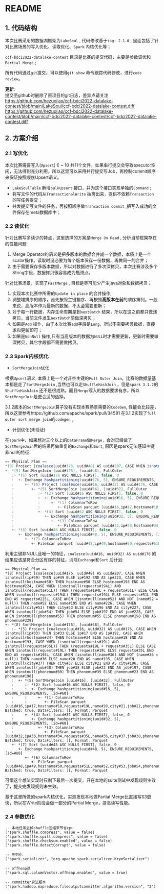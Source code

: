 # README

## 1. 代码结构

本次比赛采用的数据湖框架为`LakeSoul` , 代码修改基于`tag: 2.1.0` , 里面包括了针对比赛场景的写入优化、读取优化、`Spark` 内核优化等；

`ccf-bdci2022-datalake-contest` 目录是比赛的提交代码，主要是参数调优和`Partial Merge` ;


所有代码通过`git`提交，可以使用`git show` 命令跟踪代码修改，进行`code review`。

**更新**:  
提交至github时删除了原项目的git日志，差异点请关注  
https://github.com/hezuojiao/ccf-bdci2022-datalake-contest/blob/main/LakeSoul/ccf-bdci2022-datalake-contest.diff  
https://github.com/hezuojiao/ccf-bdci2022-datalake-contest/blob/main/ccf-bdci2022-datalake-contest/ccf-bdci2022-datalake-contest.diff  

## 2. 方案介绍

### 2.1 写优化

本次比赛需要写入(`Upsert`) 0 ~ 10 共11个文件，如果串行提交会导致executor空闲，无法得到充分利用。所以这里可以采用并行提交写Job，再控制commit顺序来保证按照顺序Upsert语义。

- `LakeSoulTable` 新增`bulkUpsert` 接口，并为这个接口实现单独的`Command` ;
- 将写文件的代码从`TransactionalWrite` 抽离出来，提供不依赖`Transaction` 的写任务提交；
- 并发提交写文件的任务，再按照顺序做`Transaction commit` ,把写入成功的文件保存在meta数据库中；



### 2.2 读优化

针对比赛写多读少的特点，这里选择的方案是`Merge On Read` , 分析当前框架存在的性能问题:

1. Merge Operator的语义是把多版本的数据合并成一个数据，本质上是一个scalar操作，读取时没必要为每个版本保存一份数据，再做同一的合并；
2. 由于需要保存多版本数据，所以对数据进行了多次深拷贝，本次比赛涉及多个String字段，数据拷贝很容易成为瓶颈点。



针对比赛场景，实现了`FastMerge` , 目标是尽可能少产生java对象和数据拷贝；

1. 实现本次比赛中所需的`Update in place` 的合并操作;
2. 调整堆排序的顺序，首先按照主键排序、再按照**高版本在前**的顺序排列，一般来说，高版本作为最新的数据，不太会需要更新；
3. 对于每一行数据，内存生命周期是到`nextBatch` 结束，所以在这之前都只做浅拷贝，当前文件发生`nextBatch`前做深拷贝；
4. 如果是`Add` 操作，由于本次比赛`add`字段是`Long`，所以不需要拷贝数据，直接求和更新即可；
5. 如果是`NonNull` 操作,只有当高版本的数据为`NULL`时才需要更新，更新时需要做深拷贝，其它字段都不需要做拷贝。



### 2.3 Spark内核优化

- `SortMergeJoin`优化

根据`Upsert`语义, 本质上是一个对非空主键的`Full Outer Join`，比赛的数据量基本都是走了`SortMergeJoin` ,当然也可以走`ShuffleHashJoin` ，但是`spark 3.1.2`的`ShuffleHashJoin` 还不是很成熟，而且`Merge`写入的数据要求有序，所以`SortMergeJoin`是更合适的选择。

3.1.2版本的`SortMergeJoin`算子没有实现本赛场景需要的`CodeGen`, 性能会比较差，所以这里参考https://github.com/apache/spark/pull/34581 在3.1.2实现了`full outer sort merge join`的`codegen` 。



- 计划优化(未验证)

在`spark`中，如果想对三个以上的`DataFrame`做`Merge`，会对已经做了`SortMergeJoin`后的结果再做重复的`Exchange`和`Sort`, 原因是spark无法感知主键非null的特征:

```scala
== Physical Plan ==
*(9) Project [coalesce(uuid#176, uuid#48) AS uuid#207, CASE WHEN isnotnull(ip#49) THEN ip#49 ELSE ip#192 END AS ip#223, CASE WHEN isnotnull(hostname#50) THEN hostname#50 ELSE hostname#193 END AS hostname#224, CASE WHEN (isnotnull(requests#194L) AND isnotnull(requests#51L)) THEN (requests#194L + requests#51L) ELSE CASE WHEN isnotnull(requests#194L) THEN requests#194L ELSE requests#51L END END AS requests#225L, CASE WHEN (isnotnull(name#52) AND NOT (name#52 = null)) THEN name#52 ELSE name#195 END AS name#226, CASE WHEN isnotnull(city#53) THEN city#53 ELSE city#196 END AS city#227, CASE WHEN isnotnull(job#54) THEN job#54 ELSE job#197 END AS job#228, CASE WHEN isnotnull(phonenum#55) THEN phonenum#55 ELSE phonenum#198 END AS phonenum#229]
+- *(9) SortMergeJoin [uuid#176], [uuid#48], FullOuter
   :- *(6) Sort [uuid#176 ASC NULLS FIRST], false, 0
   :  +- Exchange hashpartitioning(uuid#176, 5), ENSURE_REQUIREMENTS, [id=#76]
   :     +- *(5) Project [coalesce(uuid#16, uuid#32) AS uuid#176, CASE WHEN isnotnull(ip#33) THEN ip#33 ELSE ip#17 END AS ip#192, CASE WHEN isnotnull(hostname#34) THEN hostname#34 ELSE hostname#18 END AS hostname#193, CASE WHEN (isnotnull(requests#19L) AND isnotnull(requests#35L)) THEN (requests#19L + requests#35L) ELSE CASE WHEN isnotnull(requests#19L) THEN requests#19L ELSE requests#35L END END AS requests#194L, CASE WHEN (isnotnull(name#36) AND NOT (name#36 = null)) THEN name#36 ELSE name#20 END AS name#195, CASE WHEN isnotnull(city#37) THEN city#37 ELSE city#21 END AS city#196, CASE WHEN isnotnull(job#38) THEN job#38 ELSE job#22 END AS job#197, CASE WHEN isnotnull(phonenum#39) THEN phonenum#39 ELSE phonenum#23 END AS phonenum#198]
   :        +- *(5) SortMergeJoin [uuid#16], [uuid#32], FullOuter
   :           :- *(2) Sort [uuid#16 ASC NULLS FIRST], false, 0
   :           :  +- Exchange hashpartitioning(uuid#16, 5), ENSURE_REQUIREMENTS, [id=#60]
   :           :     +- *(1) ColumnarToRow
   :           :        +- FileScan parquet [uuid#16,ip#17,hostname#18,requests#19L,name#20,city#21,job#22,phonenum#23] Batched: true, DataFilters: [], Format: Parquet
   :           +- *(4) Sort [uuid#32 ASC NULLS FIRST], false, 0
   :              +- Exchange hashpartitioning(uuid#32, 5), ENSURE_REQUIREMENTS, [id=#68]
   :                 +- *(3) ColumnarToRow
   :                    +- FileScan parquet [uuid#32,ip#33,hostname#34,requests#35L,name#36,city#37,job#38,phonenum#39] Batched: true, DataFilters: [], Format: Parquet
   +- *(8) Sort [uuid#48 ASC NULLS FIRST], false, 0
      +- Exchange hashpartitioning(uuid#48, 5), ENSURE_REQUIREMENTS, [id=#84]
         +- *(7) ColumnarToRow
            +- FileScan parquet [uuid#48,ip#49,hostname#50,requests#51L,name#52,city#53,job#54,phonenum#55] Batched: true, DataFilters: [], Format: Parquet

```

利用主键非NULL且唯一的特征，`coalesce(uuid#16, uuid#32) AS uuid#176` 的结果应该是符合分区有序的特征，消除`Exchange`和`Sort` 后计划:

```
== Physical Plan ==
*(8) Project [coalesce(uuid#176, uuid#48) AS uuid#207, CASE WHEN isnotnull(ip#49) THEN ip#49 ELSE ip#192 END AS ip#223, CASE WHEN isnotnull(hostname#50) THEN hostname#50 ELSE hostname#193 END AS hostname#224, CASE WHEN (isnotnull(requests#194L) AND isnotnull(requests#51L)) THEN (requests#194L + requests#51L) ELSE CASE WHEN isnotnull(requests#194L) THEN requests#194L ELSE requests#51L END END AS requests#225L, CASE WHEN (isnotnull(name#52) AND NOT (name#52 = null)) THEN name#52 ELSE name#195 END AS name#226, CASE WHEN isnotnull(city#53) THEN city#53 ELSE city#196 END AS city#227, CASE WHEN isnotnull(job#54) THEN job#54 ELSE job#197 END AS job#228, CASE WHEN isnotnull(phonenum#55) THEN phonenum#55 ELSE phonenum#198 END AS phonenum#229]
+- *(8) SortMergeJoin [uuid#176], [uuid#48], FullOuter
   :- *(5) Project [coalesce(uuid#16, uuid#32) AS uuid#176, CASE WHEN isnotnull(ip#33) THEN ip#33 ELSE ip#17 END AS ip#192, CASE WHEN isnotnull(hostname#34) THEN hostname#34 ELSE hostname#18 END AS hostname#193, CASE WHEN (isnotnull(requests#19L) AND isnotnull(requests#35L)) THEN (requests#19L + requests#35L) ELSE CASE WHEN isnotnull(requests#19L) THEN requests#19L ELSE requests#35L END END AS requests#194L, CASE WHEN (isnotnull(name#36) AND NOT (name#36 = null)) THEN name#36 ELSE name#20 END AS name#195, CASE WHEN isnotnull(city#37) THEN city#37 ELSE city#21 END AS city#196, CASE WHEN isnotnull(job#38) THEN job#38 ELSE job#22 END AS job#197, CASE WHEN isnotnull(phonenum#39) THEN phonenum#39 ELSE phonenum#23 END AS phonenum#198]
   :  +- *(5) SortMergeJoin [uuid#16], [uuid#32], FullOuter
   :     :- *(2) Sort [uuid#16 ASC NULLS FIRST], false, 0
   :     :  +- Exchange hashpartitioning(uuid#16, 5), ENSURE_REQUIREMENTS, [id=#60]
   :     :     +- *(1) ColumnarToRow
   :     :        +- FileScan parquet [uuid#16,ip#17,hostname#18,requests#19L,name#20,city#21,job#22,phonenum#23] Batched: true, DataFilters: [], Format: Parquet
   :     +- *(4) Sort [uuid#32 ASC NULLS FIRST], false, 0
   :        +- Exchange hashpartitioning(uuid#32, 5), ENSURE_REQUIREMENTS, [id=#68]
   :           +- *(3) ColumnarToRow
   :              +- FileScan parquet [uuid#32,ip#33,hostname#34,requests#35L,name#36,city#37,job#38,phonenum#39] Batched: true, DataFilters: [], Format: Parquet
   +- *(7) Sort [uuid#48 ASC NULLS FIRST], false, 0
      +- Exchange hashpartitioning(uuid#48, 5), ENSURE_REQUIREMENTS, [id=#80]
         +- *(6) ColumnarToRow
            +- FileScan parquet [uuid#48,ip#49,hostname#50,requests#51L,name#52,city#53,job#54,phonenum#55] Batched: true, DataFilters: [], Format: Parquet
```

可惜这个想法实现时只剩下最后一次提交，只在本地的suite测试中发现规则生效了，提交完发现规则未生效。



基于这里所做的spark内核优化，实测发现本地做Partial Merge比直接写S3更快，所以在Write阶段会做一部分的Partial Merge，提高读写性能。



### 2.4 参数优化

```
-- 本地任务去掉shuffle压缩来节省cpu
("spark.shuffle.compress", value = false)
("spark.shuffle.spill.compress", value = false)
("spark.shuffle.checksum.enabled", value = false)
("spark.shuffle.detectCorrupt", value = false)

-- 序列化
("spark.serializer", "org.apache.spark.serializer.KryoSerializer")

-- offheap读
("spark.sql.columnVector.offheap.enabled", value = true)

-- committer算法版本
("spark.hadoop.mapreduce.fileoutputcommitter.algorithm.version", "2")

```


